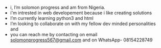 - i, I’m solomon progress and am from Nigeria. 
- i'm intrested in web developement because i like creating solutions
- I’m currently learning python3 and html
- I’m looking to collaborate on with my fellow dev minded personalities and 
- you can reach  me by contacting on email solomonprogress567@gmail.com and on WhatsApp- 08154228749
